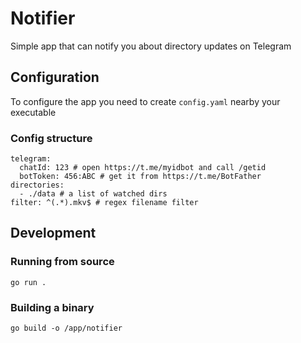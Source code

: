 # Notifier

Simple app that can notify you about directory updates on Telegram

## Configuration

To configure the app you need to create `config.yaml` nearby your executable

### Config structure

```
telegram:
  chatId: 123 # open https://t.me/myidbot and call /getid
  botToken: 456:ABC # get it from https://t.me/BotFather
directories:
  - ./data # a list of watched dirs
filter: ^(.*).mkv$ # regex filename filter
```

## Development

### Running from source

`go run .`

### Building a binary

`go build -o /app/notifier`